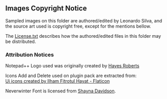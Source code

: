 ## Images Copyright Notice

Sampled images on this folder are authored/edited by Leonardo Silva, and the source art used is copyright free, except for the mentions bellow.

The [License.txt](../License.txt) describes how the authored/edited files in this folder may be distributed.

### Attribution Notices

Notepad++ Logo used was originally created by [Hayes Roberts](https://commons.wikimedia.org/wiki/File:Notepad%2B%2B_Logo.png)

Icons Add and Delete used on plugin pack are extracted from:<br>
[Ui icons created by Ilham Fitrotul Hayat - Flaticon](https://www.flaticon.com/free-icons/ui)

Neverwinter Font is licensed from [Shayna Davidson](shayna@pixelsagas.com).
